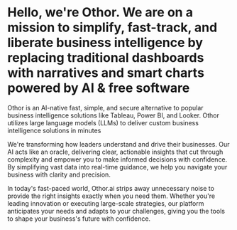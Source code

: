 # Hello, we're Othor. We are on a mission to simplify, fast-track, and liberate business intelligence by replacing traditional dashboards with narratives and smart charts powered by AI & free software

Othor is an AI-native fast, simple, and secure alternative to popular business intelligence solutions like Tableau, Power BI, and Looker. Othor utilizes large language models (LLMs) to deliver custom business intelligence solutions in minutes</code>

We're transforming how leaders understand and drive their businesses. Our AI acts like an oracle, delivering clear, actionable insights that cut through complexity and empower you to make informed decisions with confidence. By simplifying vast data into real-time guidance, we help you navigate your business with clarity and precision.

In today's fast-paced world, Othor.ai strips away unnecessary noise to provide the right insights exactly when you need them. Whether you're leading innovation or executing large-scale strategies, our platform anticipates your needs and adapts to your challenges, giving you the tools to shape your business's future with confidence. 
